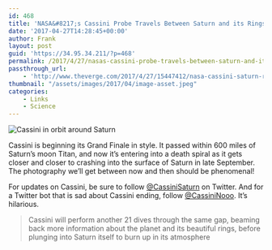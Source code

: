 ```yaml
---
id: 468
title: 'NASA&#8217;s Cassini Probe Travels Between Saturn and its Rings'
date: '2017-04-27T14:28:45+00:00'
author: Frank
layout: post
guid: 'https://34.95.34.211/?p=468'
permalink: /2017/4/27/nasas-cassini-probe-travels-between-saturn-and-its-rings/
passthrough_url:
    - 'http://www.theverge.com/2017/4/27/15447412/nasa-cassini-saturn-ring-dive-mission'
thumbnail: "/assets/images/2017/04/image-asset.jpeg"
categories:
    - Links
    - Science
---
```


![Cassini in orbit around Saturn]({{site.url}}{{site.baseurl}}/assets/images/2017/04/image-asset.jpeg)

Cassini is beginning its Grand Finale in style. It passed within 600 miles of Saturn’s moon Titan, and now it’s entering into a death spiral as it gets closer and closer to crashing into the surface of Saturn in late September. The photography we’ll get between now and then should be phenomenal!

For updates on Cassini, be sure to follow [@CassiniSaturn](https://twitter.com/CassiniSaturn) on Twitter. And for a Twitter bot that is sad about Cassini ending, follow [@CassiniNooo](https://twitter.com/CassiniNooo). It’s hilarious.

>Cassini will perform another 21 dives through the same gap, beaming back more information about the planet and its beautiful rings, before plunging into Saturn itself to burn up in its atmosphere
